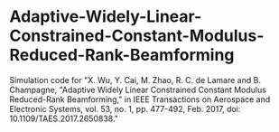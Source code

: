 # Adaptive-Widely-Linear-Constrained-Constant-Modulus-Reduced-Rank-Beamforming
Simulation code for "X. Wu, Y. Cai, M. Zhao, R. C. de Lamare and B. Champagne, "Adaptive Widely Linear Constrained Constant Modulus Reduced-Rank Beamforming," in IEEE Transactions on Aerospace and Electronic Systems, vol. 53, no. 1, pp. 477-492, Feb. 2017, doi: 10.1109/TAES.2017.2650838."
